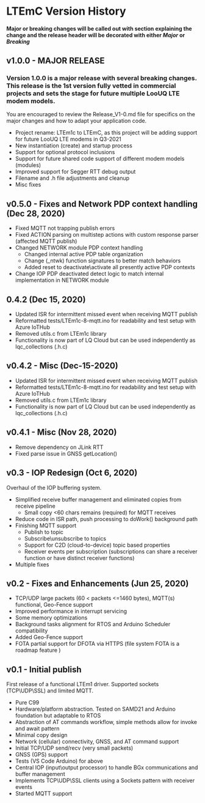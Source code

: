 # LTEmC Version History
#### Major or breaking changes will be called out with section explaining the change and the release header will be decorated with either *Major* or *Breaking*

## v1.0.0 - MAJOR RELEASE
### Version 1.0.0 is a major release with several breaking changes. This release is the 1st version fully vetted in commercial projects and sets the stage for future multiple LooUQ LTE modem models.
You are encouraged to review the Release_V1-0.md file for specifics on the major changes and how to adapt your application code.
*   Project rename: LTEm1c to LTEmC, as this project will be adding support for future LooUQ LTE modems in Q3-2021
*   New instantiation (create) and startup process
*   Support for optional protocol inclusions
*   Support for future shared code support of different modem models (modules)
*   Improved support for Segger RTT debug output
*   Filename and .h file adjustments and cleanup
*   Misc fixes

## v0.5.0 - Fixes and Network PDP context handling (Dec 28, 2020)
* Fixed MQTT not trapping publish errors
* Fixed ACTION parsing on multistep actions with custom response parser (affected MQTT publish)
* Changed NETWORK module PDP context handling
    * Changed internal active PDP table organization
    * Change (_ntwk) function signatures to better match behaviors
    * Added reset to deactivate\activate all presently active PDP contexts
* Change IOP PDP deactivated detect logic to match internal implementation in NETWORK module

## 0.4.2 (Dec 15, 2020)
*	Updated ISR for intermittent missed event when receiving MQTT publish
*	Reformatted tests/LTEm1c-8-mqtt.ino for readability and test setup with Azure IoTHub
*	Removed utils.c from LTEm1c library
*	Functionality is now part of LQ Cloud but can be used independently as lqc_collections (.h\.c)

## v0.4.2 - Misc (Dec-15-2020)
*	Updated ISR for intermittent missed event when receiving MQTT publish
*	Reformatted tests/LTEm1c-8-mqtt.ino for readability and test setup with Azure IoTHub
*	Removed utils.c from LTEm1c library
*	Functionality is now part of LQ Cloud but can be used independently as lqc_collections (.h\.c)

## v0.4.1 - Misc (Nov 28, 2020)
* Remove dependency on JLink RTT 
* Fixed parse issue in GNSS getLocation()

## v0.3 - IOP Redesign (Oct 6, 2020)
Overhaul of the IOP buffering system. 
* Simplified receive buffer management and eliminated copies from receive pipeline
    * Small copy <60 chars remains (required) for MQTT receives
* Reduce code in ISR path, push processing to doWork() background path
* Finishing MQTT support
    * Publish to topic
    * Subscribe\unsubscribe to topics
    * Support for C2D (cloud-to-device) topic based properties
    * Receiver events per subscription (subscriptions can share a receiver function or have distinct receiver functions)
* Multiple fixes

## v0.2 - Fixes and Enhancements (Jun 25, 2020)
* TCP/UDP large packets (60 < packets <=1460 bytes), MQTT(s) functional, Geo-Fence support
* Improved performance in interrupt servicing
* Some memory optimizations
* Background tasks alignment for RTOS and Arduino Scheduler compatibility
* Added Geo-Fence support 
* FOTA partial support for DFOTA via HTTPS (file system FOTA is a roadmap feature )

## v0.1 - Initial publish
First release of a functional LTEm1 driver. Supported sockets (TCP\UDP\SSL) and limited MQTT. 
* Pure C99
* Hardware/platform abstraction. Tested on SAMD21 and Arduino foundation but adaptable to RTOS 
* Abstraction of AT commands workflow, simple methods allow for invoke and await pattern
* Minimal copy design
* Network (cellular) connectivity, GNSS, and AT command support
* Initial TCP/UDP send/recv (very small packets)
* GNSS (GPS) support
* Tests (VS Code Arduino) for above
* Central IOP (input\output processor) to handle BGx communications and buffer management
* Implements TCP\UDP\SSL clients using a Sockets pattern with receiver events
* Started MQTT support

